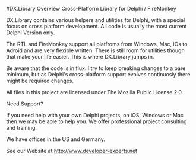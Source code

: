 #DX.Library Overview
Cross-Platform Library for Delphi / FireMonkey

DX.Library contains various helpers and utilities for Delphi, with a special focus on cross platform development. All code is usually the most current Delphi Version only.

The RTL and FireMonkey support all platfroms from Windows, Mac, iOs to Adroid and are very flexible written. There is still room for utilities though that make your life easier. This is where DX.Library jumps in.

Be aware that the code is in flux. I try to keep breaking changes to a bare minimum, but as Delphi's cross-platform support evolves continuosly there might be required changes.

All files in this project are licensed under The Mozilla Public License 2.0

Need Support?

If you need help with your own Delphi projects, on iOS, Windows or Mac then we may be able to help you. We offer professional project consulting and training.

We have offices in the US and Germany.

See our Website at http://www.developer-experts.net
